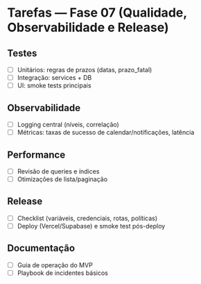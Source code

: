 # Tarefas — Fase 07 (Qualidade, Observabilidade e Release)

## Testes
- [ ] Unitários: regras de prazos (datas, prazo_fatal)
- [ ] Integração: services + DB
- [ ] UI: smoke tests principais

## Observabilidade
- [ ] Logging central (níveis, correlação)
- [ ] Métricas: taxas de sucesso de calendar/notificações, latência

## Performance
- [ ] Revisão de queries e índices
- [ ] Otimizações de lista/paginação

## Release
- [ ] Checklist (variáveis, credenciais, rotas, políticas)
- [ ] Deploy (Vercel/Supabase) e smoke test pós-deploy

## Documentação
- [ ] Guia de operação do MVP
- [ ] Playbook de incidentes básicos
